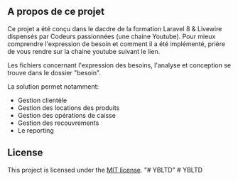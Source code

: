## A propos de ce projet

Ce projet a été conçu dans le dacdre de la formation Laravel 8 & Livewire dispensés par Codeurs passionnées (une chaine Youtube).
Pour mieux comprendre l'expression de besoin et comment il a été implémenté, prière de vous rendre sur la chaine youtube suivant le lien.

Les fichiers concernant l'expression des besoins, l'analyse et conception se trouve dans le dossier "besoin".

La solution permet notamment:

-   Gestion clientèle
-   Gestion des locations des produits
-   Gestion des opérations de caisse
-   Gestion des recouvrements
-   Le reporting

## License

This project is licensed under the [MIT license](https://opensource.org/licenses/MIT).
"# YBLTD" 
#   Y B L T D  
 